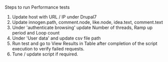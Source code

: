 Steps to run Performance tests
1. Update host with URL / IP under Drupal7
2. Update innogen.path, comment.node, like.node, idea.text, comment.text
3. Under 'authenticate browsing' update Number of threads, Ramp up period and Loop count
4. Under 'User data' and update csv file path
5. Run test and go to View Results in Table after completion of the script execution to verify failed requests.
6. Tune / update script if required.